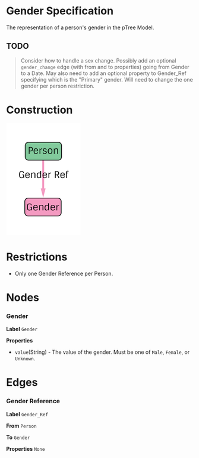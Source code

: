 # Gender Specification
The representation of a person's gender in the pTree Model.

## TODO
> Consider how to handle a sex change.
> Possibly add an optional `gender_change` edge (with from and to properties) going from Gender to a Date.
> May also need to add an optional property to Gender_Ref specifying which is the "Primary" gender.
> Will need to change the one gender per person restriction.

# Construction

![](../img/what/gender.png)

# Restrictions
* Only one Gender Reference per Person.

# Nodes

### Gender

**Label** `Gender`

**Properties**

* `value`(String) - The value of the gender. Must be one of `Male`, `Female`, or `Unknown`.

# Edges

### Gender Reference

**Label** `Gender_Ref`

**From** `Person`

**To** `Gender`

**Properties**
`None`